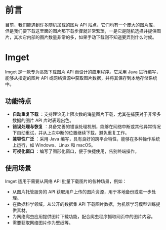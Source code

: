 # 前言
目前，我们能遇到许多随机加载的图片 API 站点，它们均有一个庞大的图片库，但是我们要下载这里面的图片那下载步骤就非常繁琐，一是它是随机选择并提供图片，其次它内部的图片数量非常的多，如果手动下载则不知道要弄到什么时候。

# Imget

Imget 是一款专为高效下载图片 API 而设计的应用程序。它采用 Java 进行编写，能够从指定的图片 API 或网络资源中获取图片数据，并将其保存到本地存储系统中。

## 功能特点

  * **自动重复下载** ：支持理论无上限次数的海量图片下载，尤其在捕获对于非常多数据的图片 API 库时表现出色。
  * **错误处理与恢复** ：具备完善的错误处理机制，能够在网络中断或其他异常情况下自动重试，并从上次中断的位置继续下载，避免重复工作。
  * **兼容性广泛** ：采用 Java 编写，具有良好的跨平台特性，能够在多种操作系统上运行，如 Windows、Linux 和 macOS。
  * **可视化窗口** ：编写了图形化窗口，便于快捷使用，告别终端操作。

## 使用场景
Imget 适用于需要从网络 API 批量下载图片的各种场景，例如：

  * 从图片托管服务的 API 获取用户上传的图片资源，用于本地备份或进一步处理。
  * 在数据科学领域，从公开的数据集 API 下载图片数据，为机器学习模型训练提供素材。
  * 为网络爬虫应用提供图片下载功能，配合爬虫程序抓取网页中的图片内容。
  * 需要获取网络图片作为壁纸等。
